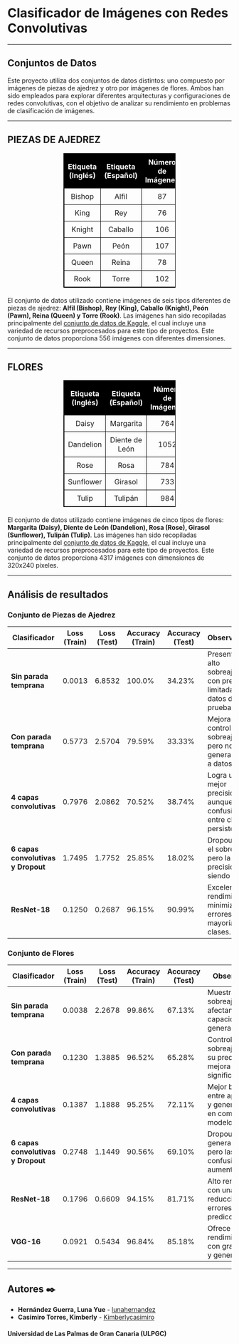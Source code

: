# **Clasificador de Imágenes con Redes Convolutivas**
___

## **Conjuntos de Datos**

Este proyecto utiliza dos conjuntos de datos distintos: uno compuesto por imágenes de piezas de ajedrez y otro por imágenes de flores. Ambos han sido empleados para explorar diferentes arquitecturas y configuraciones de redes convolutivas, con el objetivo de analizar su rendimiento en problemas de clasificación de imágenes.

---

**<h2>PIEZAS DE AJEDREZ</h2>**
<div style="text-align: center;">
    <table style="margin: 0 auto; border-collapse: collapse; width: 50%; text-align: center; border: 1px solid black;">
        <thead>
            <tr style="background-color: #000000; color: white;">
                <th style="border: 1px solid black; padding: 8px; text-align: center;">Etiqueta (Inglés)</th>
                <th style="border: 1px solid black; padding: 8px; text-align: center;">Etiqueta (Español)</th>
                <th style="border: 1px solid black; padding: 8px; text-align: center;">Número de Imágenes</th>
            </tr>
        </thead>
        <tbody>
            <tr>
                <td style="border: 1px solid black; padding: 8px; text-align: center;">Bishop</td>
                <td style="border: 1px solid black; padding: 8px; text-align: center;">Alfil</td>
                <td style="border: 1px solid black; padding: 8px; text-align: center;">87</td>
            </tr>
            <tr>
                <td style="border: 1px solid black; padding: 8px; text-align: center;">King</td>
                <td style="border: 1px solid black; padding: 8px; text-align: center;">Rey</td>
                <td style="border: 1px solid black; padding: 8px; text-align: center;">76</td>
            </tr>
            <tr>
                <td style="border: 1px solid black; padding: 8px; text-align: center;">Knight</td>
                <td style="border: 1px solid black; padding: 8px; text-align: center;">Caballo</td>
                <td style="border: 1px solid black; padding: 8px; text-align: center;">106</td>
            </tr>
            <tr>
                <td style="border: 1px solid black; padding: 8px; text-align: center;">Pawn</td>
                <td style="border: 1px solid black; padding: 8px; text-align: center;">Peón</td>
                <td style="border: 1px solid black; padding: 8px; text-align: center;">107</td>
            </tr>
            <tr>
                <td style="border: 1px solid black; padding: 8px; text-align: center;">Queen</td>
                <td style="border: 1px solid black; padding: 8px; text-align: center;">Reina</td>
                <td style="border: 1px solid black; padding: 8px; text-align: center;">78</td>
            </tr>
            <tr>
                <td style="border: 1px solid black; padding: 8px; text-align: center;">Rook</td>
                <td style="border: 1px solid black; padding: 8px; text-align: center;">Torre</td>
                <td style="border: 1px solid black; padding: 8px; text-align: center;">102</td>
            </tr>
        </tbody>
    </table>
</div>

<p style="margin-top: 20px;">

El conjunto de datos utilizado contiene imágenes de seis tipos diferentes de piezas de ajedrez: **Alfil (Bishop), Rey (King), Caballo (Knight), Peón (Pawn), Reina (Queen) y Torre (Rook)**. Las imágenes han sido recopiladas principalmente del [conjunto de datos de Kaggle](https://www.kaggle.com/datasets/niteshfre/chessman-image-dataset/data), el cual incluye una variedad de recursos preprocesados para este tipo de proyectos. Este conjunto de datos proporciona 556 imágenes con diferentes dimensiones.

---

**<h2>FLORES</h2>**
<div style="text-align: center;">
    <table style="margin: 0 auto; border-collapse: collapse; width: 50%; text-align: center; border: 1px solid black;">
        <thead>
            <tr style="background-color: #000000; color: white;">
                <th style="border: 1px solid black; padding: 8px; text-align: center;">Etiqueta (Inglés)</th>
                <th style="border: 1px solid black; padding: 8px; text-align: center;">Etiqueta (Español)</th>
                <th style="border: 1px solid black; padding: 8px; text-align: center;">Número de Imágenes</th>
            </tr>
        </thead>
        <tbody>
            <tr>
                <td style="border: 1px solid black; padding: 8px; text-align: center;">Daisy</td>
                <td style="border: 1px solid black; padding: 8px; text-align: center;">Margarita</td>
                <td style="border: 1px solid black; padding: 8px; text-align: center;">764</td>
            </tr>
            <tr>
                <td style="border: 1px solid black; padding: 8px; text-align: center;">Dandelion</td>
                <td style="border: 1px solid black; padding: 8px; text-align: center;">Diente de León</td>
                <td style="border: 1px solid black; padding: 8px; text-align: center;">1052</td>
            </tr>
            <tr>
                <td style="border: 1px solid black; padding: 8px; text-align: center;">Rose</td>
                <td style="border: 1px solid black; padding: 8px; text-align: center;">Rosa</td>
                <td style="border: 1px solid black; padding: 8px; text-align: center;">784</td>
            </tr>
            <tr>
                <td style="border: 1px solid black; padding: 8px; text-align: center;">Sunflower</td>
                <td style="border: 1px solid black; padding: 8px; text-align: center;">Girasol</td>
                <td style="border: 1px solid black; padding: 8px; text-align: center;">733</td>
            </tr>
            <tr>
                <td style="border: 1px solid black; padding: 8px; text-align: center;">Tulip</td>
                <td style="border: 1px solid black; padding: 8px; text-align: center;">Tulipán</td>
                <td style="border: 1px solid black; padding: 8px; text-align: center;">984</td>
            </tr>
        </tbody>
    </table>
</div>

<p style="margin-top: 20px;">

El conjunto de datos utilizado contiene imágenes de cinco tipos de flores: **Margarita (Daisy), Diente de León (Dandelion), Rosa (Rose), Girasol (Sunflower), Tulipán (Tulip)**. Las imágenes han sido recopiladas principalmente del [conjunto de datos de Kaggle](https://www.kaggle.com/datasets/alxmamaev/flowers-recognition/data), el cual incluye una variedad de recursos preprocesados para este tipo de proyectos. Este conjunto de datos proporciona 4317 imágenes con dimensiones de 320x240 píxeles.

---

## **Análisis de resultados**

### **Conjunto de Piezas de Ajedrez**

| Clasificador          | Loss (Train) | Loss (Test) | Accuracy (Train) | Accuracy (Test) | Observaciones                                                                 |
|-----------------------|-------------------|------------------|-------------------|------------------|--------------------------------------------------------------------------------|
| **Sin parada temprana**| 0.0013           | 6.8532           | 100.0%            | 34.23%           | Presenta un alto sobreajuste con precisión limitada en los datos de prueba.            |
| **Con parada temprana**| 0.5773           | 2.5704           | 79.59%            | 33.33%           | Mejora el control del sobreajuste, pero no generaliza bien a datos nuevos.             |
| **4 capas convolutivas**| 0.7976          | 2.0862           | 70.52%            | 38.74%           | Logra una mejor precisión, aunque las confusiones entre clases persisten.             |
| **6 capas convolutivas y Dropout**|  1.7495              | 1.7752              | 25.85%               | 18.02%              | Dropout reduce el sobreajuste, pero la precisión sigue siendo baja. |
| **ResNet-18**         | 0.1250             | 0.2687          | 96.15%               | 90.99%              | Excelente rendimiento, minimizando errores en la mayoría de las clases. |

### **Conjunto de Flores**

| Clasificador          | Loss (Train) | Loss (Test) | Accuracy (Train) | Accuracy (Test) | Observaciones                                                                 |
|-----------------------|-------------------|------------------|-------------------|------------------|--------------------------------------------------------------------------------|
| **Sin parada temprana**| 0.0038           | 2.2678           | 99.86%            | 67.13%           | Muestra sobreajuste, afectando su capacidad de generalización.             |
| **Con parada temprana**| 0.1230           | 1.3885           | 96.52%            | 65.28%           | Controla el sobreajuste, pero su precisión no mejora significativamente.             |
| **4 capas convolutivas**| 0.1387          | 1.1888           | 95.25%            | 72.11%           | Mejor balance entre aprendizaje y generalización en comparación a modelos previos.            |
| **6 capas convolutivas y Dropout**|  0.2748             | 1.1449              | 90.56%               | 69.10%              | Dropout mejora la generalización, pero las confusiones aumentan. |
| **ResNet-18**     | 0.1796             | 0.6609          | 94.15%               | 81.71%              | Alto rendimiento con una notable reducción de errores en las predicciones. |
| **VGG-16**        | 0.0921             | 0.5434          | 96.84%               | 85.18%              | Ofrece el mejor rendimiento global con gran precisión y generalización.|

---

## **Autores** ✒️

* **Hernández Guerra, Luna Yue** - [lunahernandez](https://github.com/lunahernandez)
* **Casimiro Torres, Kimberly** - [Kimberlycasimiro](https://github.com/Kimberlycasimiro)

#### **Universidad de Las Palmas de Gran Canaria (ULPGC)**